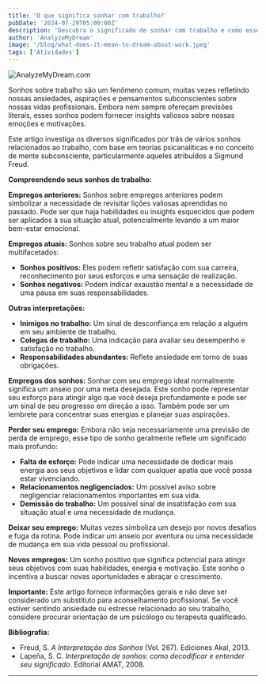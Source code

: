 ```yaml
---
title: 'O que significa sonhar com trabalho?'
pubDate: '2024-07-29T05:00:00Z'
description: 'Descubra o significado de sonhar com trabalho e como esses sonhos podem refletir suas preocupações, aspirações e estado emocional.'
author: 'AnalyzeMyDream'
image: '/blog/what-does-it-mean-to-dream-about-work.jpeg'
tags: ['Atividades']
---
```


![AnalyzeMyDream.com](/blog/what-does-it-mean-to-dream-about-work.jpeg)


Sonhos sobre trabalho são um fenômeno comum, muitas vezes refletindo nossas ansiedades, aspirações e pensamentos subconscientes sobre nossas vidas profissionais. Embora nem sempre ofereçam previsões literais, esses sonhos podem fornecer insights valiosos sobre nossas emoções e motivações. 

Este artigo investiga os diversos significados por trás de vários sonhos relacionados ao trabalho, com base em teorias psicanalíticas e no conceito de mente subconsciente, particularmente aqueles atribuídos a Sigmund Freud. 

**Compreendendo seus sonhos de trabalho:**

**Empregos anteriores:** Sonhos sobre empregos anteriores podem simbolizar a necessidade de revisitar lições valiosas aprendidas no passado. Pode ser que haja habilidades ou insights esquecidos que podem ser aplicados à sua situação atual, potencialmente levando a um maior bem-estar emocional. 

**Empregos atuais:** Sonhos sobre seu trabalho atual podem ser multifacetados:

- **Sonhos positivos:** Eles podem refletir satisfação com sua carreira, reconhecimento por seus esforços e uma sensação de realização.
- **Sonhos negativos:** Podem indicar exaustão mental e a necessidade de uma pausa em suas responsabilidades. 

**Outras interpretações:**

- **Inimigos no trabalho:** Um sinal de desconfiança em relação a alguém em seu ambiente de trabalho. 
- **Colegas de trabalho:** Uma indicação para avaliar seu desempenho e satisfação no trabalho. 
- **Responsabilidades abundantes:** Reflete ansiedade em torno de suas obrigações. 

**Empregos dos sonhos:** Sonhar com seu emprego ideal normalmente significa um anseio por uma meta desejada. Este sonho pode representar seu esforço para atingir algo que você deseja profundamente e pode ser um sinal de seu progresso em direção a isso. Também pode ser um lembrete para concentrar suas energias e planejar suas aspirações.

**Perder seu emprego:** Embora não seja necessariamente uma previsão de perda de emprego, esse tipo de sonho geralmente reflete um significado mais profundo:

- **Falta de esforço:** Pode indicar uma necessidade de dedicar mais energia aos seus objetivos e lidar com qualquer apatia que você possa estar vivenciando.
- **Relacionamentos negligenciados:** Um possível aviso sobre negligenciar relacionamentos importantes em sua vida. 
- **Demissão do trabalho:** Um possível sinal de insatisfação com sua situação atual e uma necessidade de mudança.

**Deixar seu emprego:** Muitas vezes simboliza um desejo por novos desafios e fuga da rotina. Pode indicar um anseio por aventura ou uma necessidade de mudança em sua vida pessoal ou profissional. 

**Novos empregos:** Um sonho positivo que significa potencial para atingir seus objetivos com suas habilidades, energia e motivação. Este sonho o incentiva a buscar novas oportunidades e abraçar o crescimento. 

**Importante:** Este artigo fornece informações gerais e não deve ser considerado um substituto para aconselhamento profissional. Se você estiver sentindo ansiedade ou estresse relacionado ao seu trabalho, considere procurar orientação de um psicólogo ou terapeuta qualificado. 

**Bibliografia:**

* Freud, S. *A Interpretação dos Sonhos* (Vol. 267). Ediciones Akal, 2013.
* Lapeña, S. C. *Interpretação de sonhos: como decodificar e entender seu significado*. Editorial AMAT, 2008.

---